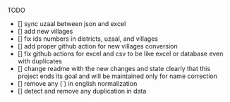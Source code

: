 TODO

-   [] sync uzaal between json and excel
-   [] add new villages
-   [] fix ids numbers in districts, uzaal, and villages
-   [] add proper github action for new villages conversion
-   [] fix github actions for excel and csv to be like excel or database even with duplicates
-   [] change readme with the new changes and state clearly that this project ends its goal and will be maintained only for name correction
- [] remove any (`) in english normalization
- [] detect and remove any duplication in data
